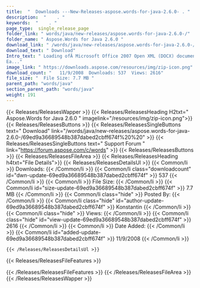 ```yaml
---
title:  "  Downloads ---New-Releases-aspose.words-for-java-2.6.0- . " 
description:  "    . " 
keywords:  "    . " 
page_type:  single_release_page
folder_link: " words/java/new-releases/aspose.words-for-java-2.6.0-/"
folder_name: " Aspose.Words for Java 2.6.0 "
download_link: " /words/java/new-releases/aspose.words-for-java-2.6.0-/69ed9a36689548b387dabed2cbff674f"
download_text: " Download"
Intro_text: " Loading ofÂ Microsoft Office 2007 Open XML (DOCX) documents is now supported!
Ea..."
image_link: " https://downloads.aspose.com/resources/img/zip-icon.png"
download_count: "   11/9/2008  Downloads: 537  Views: 2616"
file_size: "  File Size: 7.7 MB "
parent_path: "words/java"
section_parent_path: "words/java"
weight: 191 
---
```


{{< Releases/ReleasesWapper >}}
  {{< Releases/ReleasesHeading H2txt=" Aspose.Words for Java 2.6.0 " imagelink="/resources/img/zip-icon.png">}}
  {{< Releases/ReleasesButtons >}}
    {{< Releases/ReleasesSingleButtons text=" Download" link="/words/java/new-releases/aspose.words-for-java-2.6.0-/69ed9a36689548b387dabed2cbff674f%20%20" >}}
    {{< Releases/ReleasesSingleButtons text=" Support Forum " link="https://forum.aspose.com/c/words" >}}
  {{< Releases/ReleasesButtons >}}
  {{< Releases/ReleasesFileArea >}}
    {{< Releases/ReleasesHeading h4txt="File Details">}}
    {{< Releases/ReleasesDetailsUl >}}
            {{< Common/li  >}} Downloads: {{< /Common/li >}} 
      {{< Common/li class="downloadcount" id="dwn-update-69ed9a36689548b387dabed2cbff674f" >}} 537 {{< /Common/li >}} 
      {{< Common/li  >}} File Size: {{< /Common/li >}} 
      {{< Common/li id="size-update-69ed9a36689548b387dabed2cbff674f" >}} 7.7 MB {{< /Common/li >}} 
      {{< Common/li  class="hide" >}} Posted By: {{< /Common/li >}} 
      {{< Common/li class="hide" id="author-update-69ed9a36689548b387dabed2cbff674f" >}} Konstantin {{< /Common/li >}} 
      {{< Common/li class="hide"  >}} Views: {{< /Common/li >}} 
      {{< Common/li class="hide" id="view-update-69ed9a36689548b387dabed2cbff674f" >}} 2616 {{< /Common/li >}} 
      {{< Common/li  >}} Date Added: {{< /Common/li >}} 
      {{< Common/li id="added-update-69ed9a36689548b387dabed2cbff674f" >}} 11/9/2008 {{< /Common/li >}} 

    {{< /Releases/ReleasesDetailsUl >}}

  {{< Releases/ReleasesFileFeatures >}}
      
  {{< /Releases/ReleasesFileFeatures >}}
 {{< /Releases/ReleasesFileArea >}}
{{< /Releases/ReleasesWapper >}}



